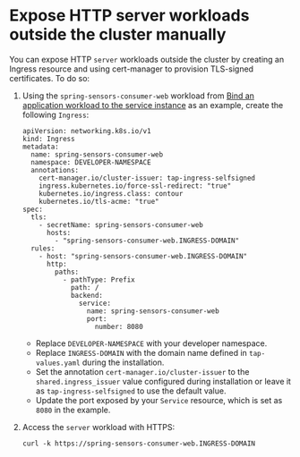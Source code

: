 # Expose HTTP server workloads outside the cluster manually

You can expose HTTP `server` workloads outside the cluster by creating an Ingress resource and using
cert-manager to provision TLS-signed certificates. To do so:

1. Using the `spring-sensors-consumer-web` workload from
   [Bind an application workload to the service instance](../../getting-started/consume-services.hbs.md#stk-bind)
   as an example, create the following `Ingress`:

   ```console
   apiVersion: networking.k8s.io/v1
   kind: Ingress
   metadata:
     name: spring-sensors-consumer-web
     namespace: DEVELOPER-NAMESPACE
     annotations:
       cert-manager.io/cluster-issuer: tap-ingress-selfsigned
       ingress.kubernetes.io/force-ssl-redirect: "true"
       kubernetes.io/ingress.class: contour
       kubernetes.io/tls-acme: "true"
   spec:
     tls:
       - secretName: spring-sensors-consumer-web
         hosts:
           - "spring-sensors-consumer-web.INGRESS-DOMAIN"
     rules:
       - host: "spring-sensors-consumer-web.INGRESS-DOMAIN"
         http:
           paths:
             - pathType: Prefix
               path: /
               backend:
                 service:
                   name: spring-sensors-consumer-web
                   port:
                     number: 8080
   ```

   - Replace `DEVELOPER-NAMESPACE` with your developer namespace.
   - Replace `INGRESS-DOMAIN` with the domain name defined in `tap-values.yaml` during the installation.
   - Set the annotation `cert-manager.io/cluster-issuer` to the `shared.ingress_issuer` value
     configured during installation or leave it as `tap-ingress-selfsigned` to use the default value.
   - Update the port exposed by your `Service` resource, which is set as `8080` in the example.

1. Access the `server` workload with HTTPS:

   ```console
   curl -k https://spring-sensors-consumer-web.INGRESS-DOMAIN
   ```